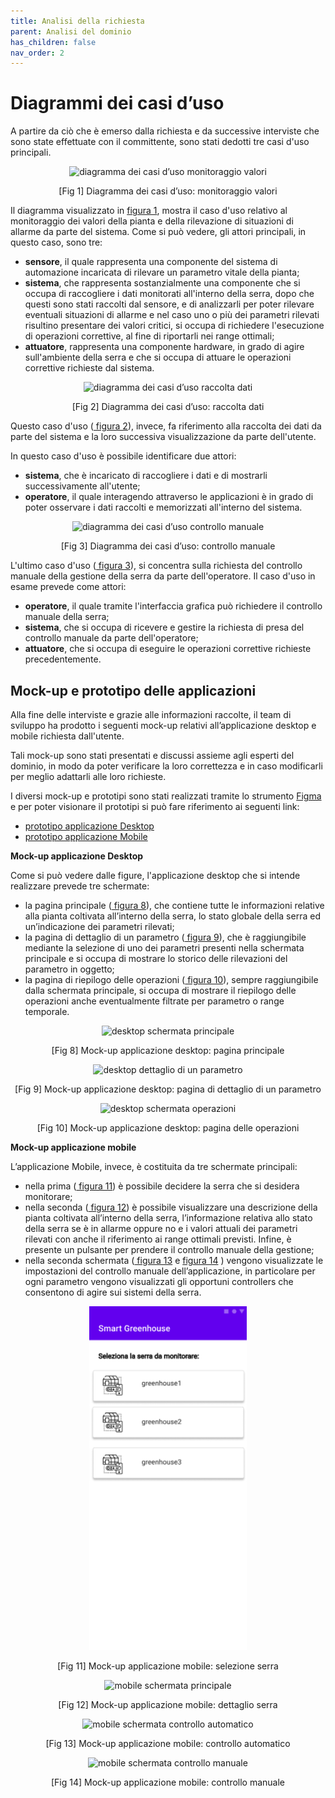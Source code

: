 ```yaml
---
title: Analisi della richiesta
parent: Analisi del dominio
has_children: false
nav_order: 2
---
```


# Diagrammi dei casi d’uso

A partire da ciò che è emerso dalla richiesta e da successive interviste che sono state effettuate con il committente, sono stati dedotti tre casi d'uso principali.

<div align="center">
<img src="img/monitoraggio-dati.png" alt="
diagramma dei casi d’uso monitoraggio valori" >
<p align="center" id="fig1">[Fig 1] Diagramma dei casi d’uso: monitoraggio valori</p>
</div>

Il diagramma visualizzato in <a href="#fig1"> figura 1</a>, mostra il caso d'uso relativo al monitoraggio dei valori della pianta e della rilevazione di situazioni di allarme da parte del sistema.
Come si può vedere, gli attori principali, in questo caso, sono tre:

- **sensore**, il quale rappresenta una componente del sistema di automazione incaricata di rilevare un parametro vitale della pianta;
- **sistema**, che rappresenta sostanzialmente una componente che si occupa di raccogliere i dati monitorati all'interno della serra, dopo che questi sono stati raccolti dal sensore, e di analizzarli per poter rilevare eventuali situazioni di allarme e nel caso uno o più dei parametri rilevati risultino presentare dei valori critici, si occupa di richiedere l'esecuzione di operazioni correttive, al fine di riportarli nei range ottimali;
- **attuatore**, rappresenta una componente hardware, in grado di agire sull'ambiente della serra e che si occupa di attuare le operazioni correttive richieste dal sistema.

<div align="center">
<img src="img/raccolta-dati.png" alt="
diagramma dei casi d’uso raccolta dati" >
<p align="center" id="fig2">[Fig 2] Diagramma dei casi d’uso: raccolta dati</p>
</div>

Questo caso d'uso (<a href="#fig2"> figura 2</a>), invece, fa riferimento alla raccolta dei dati da parte del sistema e la loro successiva visualizzazione da parte dell'utente.

In questo caso d'uso è possibile identificare due attori:

- **sistema**, che è incaricato di raccogliere i dati e di mostrarli successivamente all'utente;
- **operatore**, il quale interagendo attraverso le applicazioni è in grado di poter osservare i dati raccolti e memorizzati all'interno del sistema.

<div align="center">
<img src="img/esecuzione-operazioni.png" alt="
diagramma dei casi d’uso  controllo manuale" >
<p align="center" id="fig3">[Fig 3] Diagramma dei casi d’uso: controllo manuale</p>
</div>

L'ultimo caso d'uso (<a href="#fig3"> figura 3</a>), si concentra sulla richiesta del controllo manuale della gestione della serra da parte dell'operatore.
Il caso d'uso in esame prevede come attori:

- **operatore**, il quale tramite l'interfaccia grafica può richiedere il controllo manuale della serra;
- **sistema**, che si occupa di ricevere e gestire la richiesta di presa del controllo manuale da parte dell'operatore;
- **attuatore**, che si occupa di eseguire le operazioni correttive richieste precedentemente.

## Mock-up e prototipo delle applicazioni

Alla fine delle interviste e grazie alle informazioni raccolte, il team di sviluppo ha prodotto i seguenti mock-up relativi all’applicazione desktop e mobile richiesta dall'utente.

Tali mock-up sono stati presentati e discussi assieme agli esperti del dominio, in modo da poter verificare la loro correttezza e in caso modificarli per meglio adattarli alle loro richieste.

I diversi mock-up e prototipi sono stati realizzati tramite lo strumento [Figma](https://www.figma.com/design/) e per poter visionare il prototipi si può fare riferimento ai seguenti link: 

- [prototipo applicazione Desktop](https://www.figma.com/proto/XQUgc7GXJofBcpS4CKYHSc/SmartGreenhouse?node-id=8%3A2&scaling=min-zoom&page-id=0%3A1&starting-point-node-id=8%3A2&show-proto-sidebar=1)
- [prototipo applicazione Mobile](https://www.figma.com/proto/XQUgc7GXJofBcpS4CKYHSc/SmartGreenhouse?node-id=10%3A517&scaling=min-zoom&page-id=0%3A1&starting-point-node-id=10%3A517&show-proto-sidebar=1)

**Mock-up applicazione Desktop**

Come si può vedere dalle figure, l'applicazione desktop che si intende realizzare prevede tre schermate:

- la pagina principale (<a href="#fig8"> figura 8</a>), che contiene tutte le informazioni relative alla pianta coltivata all’interno della serra, lo stato globale della serra ed un’indicazione dei parametri rilevati;
- la pagina di dettaglio di un parametro (<a href="#fig9"> figura 9</a>), che è raggiungibile mediante la selezione di uno dei parametri presenti nella schermata principale e si occupa di mostrare lo storico delle rilevazioni del parametro in oggetto;
- la pagina di riepilogo delle operazioni (<a href="#fig10"> figura 10</a>), sempre raggiungibile dalla schermata principale, si occupa di mostrare il riepilogo delle operazioni anche eventualmente filtrate per parametro o range temporale.

<div align="center">
<img src="img/01-Desktop-Homepage_.png" alt="
desktop schermata principale" >
<p align="center" id="fig8">[Fig 8] Mock-up applicazione desktop: pagina principale</p>
</div>

<div align="center">
<img src="img/Desktop02-DettaglioParametro.png" alt="
desktop dettaglio di un parametro" >
<p align="center" id="fig9">[Fig 9] Mock-up applicazione desktop: pagina di dettaglio di un parametro</p>
</div>

<div align="center">
<img src="img/03-Desktop-RiepilogoOperazioni.png" alt="
desktop schermata operazioni">
<p align="center" id="fig10">[Fig 10] Mock-up applicazione desktop: pagina delle operazioni</p>
</div>


**Mock-up applicazione mobile**

L’applicazione Mobile, invece, è costituita da tre schermate principali:

- nella prima (<a href="#fig11"> figura 11</a>) è possibile decidere la serra che si desidera monitorare;
- nella seconda (<a href="#fig11"> figura 12</a>) è possibile visualizzare una descrizione della pianta coltivata all’interno della serra, l’informazione relativa allo stato della serra se è in allarme oppure no e i valori attuali dei parametri rilevati con anche il riferimento ai range ottimali previsti. Infine, è presente un pulsante per prendere il controllo manuale della gestione;
- nella seconda schermata (<a href="#fig12"> figura 13</a> e <a href="#fig13"> figura 14</a> )  vengono visualizzate le impostazioni del controllo manuale dell’applicazione, in particolare per ogni parametro vengono visualizzati gli opportuni controllers che consentono di agire sui sistemi della serra.

<div align="center">
<img src="img/Mobile-SelezioneSerra.png" alt="
mobile schermata principale" width="50%" >
<p align="center" id="fig11">[Fig 11] Mock-up applicazione mobile: selezione serra</p>
</div>

<div align="center">
<img src="img/Mobile-Home.png" alt="
mobile schermata principale" width="50%" >
<p align="center" id="fig12">[Fig 12] Mock-up applicazione mobile: dettaglio serra</p>
</div>

<div align="center">
<img src="img/Mobile03-ControlloAutomatico.png" alt="mobile schermata controllo automatico" width="50%">
<p align="center" id="fig13">[Fig 13] Mock-up applicazione mobile: controllo automatico</p>
</div>

<div align="center">
<img src="img/Mobile02-ControlloManuale.png" alt="mobile schermata controllo manuale" width="50%">
<p align="center" id="fig14">[Fig 14] Mock-up applicazione mobile: controllo manuale</p>
</div>

